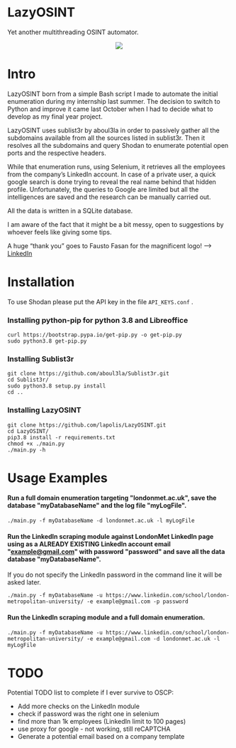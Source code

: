 # LazyOSINT
Yet another multithreading OSINT automator.

<p align="center">
  <img src="https://github.com/lapolis/LazyOSINT/blob/master/LazyOSINT_small.png?raw=true">
</p>


# Intro

LazyOSINT born from a simple Bash script I made to automate the initial enumeration during my internship last summer. The decision to switch to Python and improve it came last October when I had to decide what to develop as my final year project.

LazyOSINT uses sublist3r by aboul3la in order to passively gather all the subdomains available from all the sources listed in sublist3r. Then it resolves all the subdomains and query Shodan to enumerate potential open ports and the respective headers.

While that enumeration runs, using Selenium, it retrieves all the employees from the company’s LinkedIn account. In case of a private user, a quick google search is done trying to reveal the real name behind that hidden profile. Unfortunately, the queries to Google are limited but all the intelligences are saved and the research can be manually carried out.

All the data is written in a SQLite database.

I am aware of the fact that it might be a bit messy, open to suggestions by whoever feels like giving some tips.

A huge “thank you” goes to Fausto Fasan for the magnificent logo! --> [LinkedIn](https://www.linkedin.com/in/fausto-fasan-4587a71a9/)

# Installation

To use Shodan please put the API key in the file `API_KEYS.conf` .

### Installing python-pip for python 3.8 and Libreoffice
```
curl https://bootstrap.pypa.io/get-pip.py -o get-pip.py
sudo python3.8 get-pip.py
```

### Installing Sublist3r
```
git clone https://github.com/aboul3la/Sublist3r.git
cd Sublist3r/
sudo python3.8 setup.py install
cd ..
```

### Installing LazyOSINT
```
git clone https://github.com/lapolis/LazyOSINT.git
cd LazyOSINT/
pip3.8 install -r requirements.txt
chmod +x ./main.py
./main.py -h
```


# Usage Examples
#### Run a full domain enumeration targeting "londonmet.ac.uk", save the database "myDatabaseName" and the log file "myLogFile".
```
./main.py -f myDatabaseName -d londonmet.ac.uk -l myLogFile
```

#### Run the LinkedIn scraping module against LondonMet LinkedIn page using as a ALREADY EXISTING LinkedIn account email "example@gmail.com" with password "password" and save all the data database "myDatabaseName".
If you do not specify the LinkedIn password in the command line it will be asked later.
```
./main.py -f myDatabaseName -u https://www.linkedin.com/school/london-metropolitan-university/ -e example@gmail.com -p password
```

#### Run the LinkedIn scraping module and a full domain enumeration.
```
./main.py -f myDatabaseName -u https://www.linkedin.com/school/london-metropolitan-university/ -e example@gmail.com -d londonmet.ac.uk -l myLogFile
```


# TODO
Potential TODO list to complete if I ever survive to OSCP:
- Add more checks on the LinkedIn module
- check if password was the right one in selenium
- find more than 1k employees (LinkedIn limit to 100 pages)
- use proxy for google - not working, still reCAPTCHA
- Generate a potential email based on a company template
